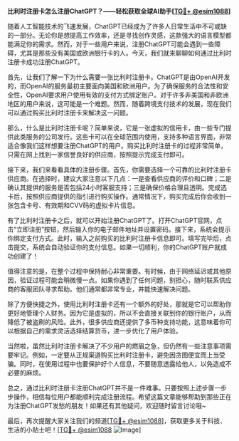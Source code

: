 **比利时注册卡怎么注册ChatGPT？——轻松获取全球AI助手[[TG💪+ @esim1088](https://t.me/s/esim1088)]**

随着人工智能技术的飞速发展，ChatGPT已经成为了许多人日常生活中不可或缺的一部分。无论你是想提高工作效率，还是寻找创作灵感，这款强大的语言模型都能满足你的需求。然而，对于一些用户来说，注册ChatGPT可能会遇到一些障碍，尤其是那些没有美国或欧洲银行卡的人。今天，我们就来聊聊如何通过比利时注册卡成功注册ChatGPT。

首先，让我们了解一下为什么需要一张比利时注册卡。ChatGPT是由OpenAI开发的，而OpenAI的服务最初主要面向美国和欧洲用户。为了确保服务的合法性和安全性，OpenAI要求用户使用有效的支付方式绑定账户。对于许多非美国和非欧洲地区的用户来说，这可能是一个难题。然而，随着跨境支付技术的发展，现在我们可以通过购买比利时注册卡来解决这一问题。

那么，什么是比利时注册卡呢？简单来说，它是一张虚拟的信用卡，由一些专门提供此类服务的公司发行。这些卡可以在全球范围内使用，支持多种语言界面，非常适合像我们这样想要注册ChatGPT的用户。购买比利时注册卡的过程非常简单，只需在网上找到一家信誉良好的供应商，按照提示完成支付即可。

接下来，我们来看看具体的注册步骤。首先，你需要选择一个可靠的比利时注册卡供应商。在选择时，建议大家注意以下几点：一是查看供应商的评价和口碑；二是确认其提供的服务是否包括24小时客服支持；三是确保价格合理且透明。完成选卡后，按照供应商提供的指引进行购买操作。通常情况下，购买完成后你会收到一张包含卡号、有效期和CVV码的虚拟卡片信息。

有了比利时注册卡之后，就可以开始注册ChatGPT了。打开ChatGPT官网，点击“立即注册”按钮，然后输入你的电子邮件地址并设置密码。接下来，系统会提示你绑定支付方式。此时，输入之前购买的比利时注册卡信息即可。填写完毕后，点击提交，系统会自动验证你的支付信息。如果一切顺利，你的ChatGPT账户就成功创建了！

值得注意的是，在整个过程中保持耐心非常重要。有时候，由于网络延迟或其他原因，验证过程可能会稍微慢一点。如果你遇到了任何问题，别担心，随时联系供应商的客服团队寻求帮助。他们通常都非常专业，并能快速解决问题。

除了方便快捷之外，使用比利时注册卡还有一个额外的好处，那就是它可以帮助你更好地管理个人财务。因为它是虚拟的，所以不会直接关联到你的银行账户，从而降低了被盗刷的风险。此外，很多供应商还提供了多币种支持功能，这意味着你可以根据自己的需求灵活选择结算货币，进一步优化了用户体验。

当然啦，虽然比利时注册卡解决了不少用户的燃眉之急，但仍然有一些注意事项需要牢记。例如，一定要从正规渠道购买比利时注册卡，避免因贪图便宜而上当受骗。同时，在使用过程中也要保护好个人信息，不要随意透露给他人，以免造成不必要的麻烦。

总之，通过比利时注册卡注册ChatGPT并不是一件难事。只要按照上述步骤一步步操作，相信每位用户都能顺利完成注册流程。希望这篇文章能够帮助到那些正在为注册ChatGPT发愁的朋友！如果还有其他疑问，欢迎随时留言讨论哦~

最后，再次提醒大家关注我们的频道[[TG💪+ @esim1088](https://t.me/s/esim1088)]，获取更多关于科技、生活的小贴士吧！[[TG💪+ @esim1088](https://t.me/s/esim1088) ![Image](https://i.postimg.cc/4NQfJmqS/Snipaste-2025-05-13-00-14-12.png)]